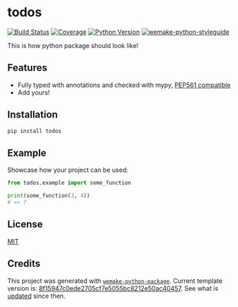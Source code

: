 # todos

[![Build Status](https://travis-ci.com/jjmalina/todos.svg?branch=master)](https://travis-ci.com/jjmalina/todos)
[![Coverage](https://coveralls.io/repos/github/jjmalina/todos/badge.svg?branch=master)](https://coveralls.io/github/jjmalina/todos?branch=master)
[![Python Version](https://img.shields.io/pypi/pyversions/todos.svg)](https://pypi.org/project/todos/)
[![wemake-python-styleguide](https://img.shields.io/badge/style-wemake-000000.svg)](https://github.com/wemake-services/wemake-python-styleguide)

This is how python package should look like!


## Features

- Fully typed with annotations and checked with mypy, [PEP561 compatible](https://www.python.org/dev/peps/pep-0561/)
- Add yours!


## Installation

```bash
pip install todos
```


## Example

Showcase how your project can be used:

```python
from todos.example import some_function

print(some_function(3, 4))
# => 7
```

## License

[MIT](https://github.com/jjmalina/todos/blob/master/LICENSE)


## Credits

This project was generated with [`wemake-python-package`](https://github.com/wemake-services/wemake-python-package). Current template version is: [8f15947c0ede2705cf7e5055bc8212e50ac40457](https://github.com/wemake-services/wemake-python-package/tree/8f15947c0ede2705cf7e5055bc8212e50ac40457). See what is [updated](https://github.com/wemake-services/wemake-python-package/compare/8f15947c0ede2705cf7e5055bc8212e50ac40457...master) since then.
